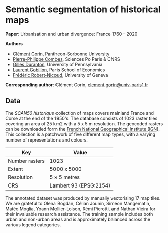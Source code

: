 # Semantic segmentation of historical maps

**Paper**: Urbanisation and urban divergence: France 1760 – 2020

**Authors**

- [Clément Gorin](https://www.clementgorin.com/), Pantheon-Sorbonne University
- [Pierre-Philippe Combes](https://sites.google.com/view/pierrephilippecombes/), Sciences Po Paris & CNRS
- [Gilles Duranton](https://real-faculty.wharton.upenn.edu/duranton/), University of Pennsylvania
- [Laurent Gobillon](http://laurent.gobillon.free.fr/), Paris School of Economics
- [Frédéric Robert-Nicoud](https://frobertnicoud.weebly.com/), University of Geneva

**Corresponding author**: Clément Gorin, clement.gorin@univ-paris1.fr

## Data

The *SCAN50 historique* collection of maps covers mainland France and Corse at the end of the 1950's. The database consists of 1023 raster tiles covering an area of 25 km2 with a 5 x 5 m resolution. The geocoded rasters can be downloaded form the [French National Geographical Institute (IGN)](https://geoservices.ign.fr/scanhisto). This collection is a patchwork of five different map types, with a varying number of representations and colours. 

Key | Value
--- | ---
Number rasters | 1023
Extent | 5000 x 5000
Resolution | 5 x 5 metres
CRS | Lambert 93 (EPSG:2154)

The annotated dataset was produced by manually vectorising 17 map tiles. We are grateful to Olena Bogdan, Célian Jounin, Siméon Mangematin, Matéo Moglia, Yoann Mollier-Loison, Rémi Pierotti, and Nathan Vieira for their invaluable research assistance. The training sample includes both urban and non-urban areas and is approximately balanced across the various legend categories.